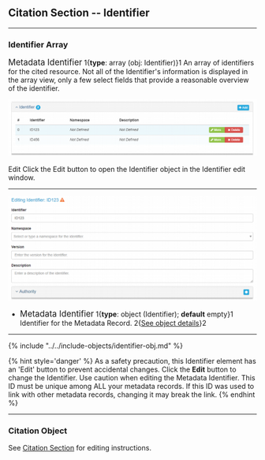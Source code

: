 ## Citation Section -- Identifier
---

### Identifier Array

<span class="md-panel" style="font-size: larger">Metadata Identifier</span> 1{**type**: array (obj: <span class="md-panel">Identifier</span>)}1  An array of identifiers for the cited resource.  Not all of the <span class="md-panel">Identifier's</span> information is displayed in the array view, only a few select fields that provide a reasonable overview of the identifier. 

![Citation Identifier Array](/assets/reference/edit-objects/citation/identifier-array.png)

<span class="btn btn-success btn-xs"> <i class="fa fa-pencil"> </i> Edit</span> Click the Edit button to open the <span class="md-panel">Identifier</span> object in the <span class="md-section">Identifier</span> edit window.  

---

![Citation Identifier Edit Window](/assets/reference/edit-objects/citation/identifier-panel.png) 

* <span class="md-panel" style="font-size: larger">Metadata Identifier</span> <i class="fa fa-asterisk required" title="Required"></i> 1{**type**: object (<span class="md-panel">Identifier</span>); **default** empty}1    Identifier for the <span class="md-panel">Metadata Record</span>.  2{[See object details](#identifier-object)}2 

---

{% include "../../include-objects/identifier-obj.md" %}

  {% hint style='danger' %}
  As a safety precaution, this <span class="md-element">Identifier</span> element has an 'Edit' button to prevent accidental changes.  Click the <strong class="btn btn-warning btn-xs"> <i class="fa fa-pencil"> </i> Edit</strong> button to change the <span class="md-element">Identifier</span>.  Use caution when editing the <span class="md-element">Metadata Identifier</span>.  This ID must be unique among ALL your metadata records.  If this ID was used to link with other metadata records, changing it may break the link.
  {% endhint %}

---

### Citation Object

See [Citation Section](../../citation/citation-section.md) for editing instructions.
